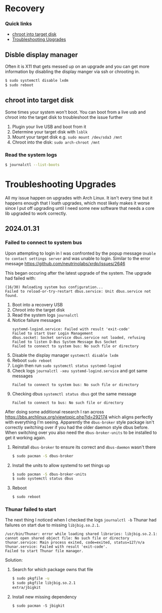 # Recovery

### Quick links
* [chroot into target disk](#chroot-into-target-disk)
* [Troubleshooting Upgrades](#troubleshooting-upgrades)

## Disble display manager
Often it is X11 that gets messed up on an upgrade and you can get more information by disabling the 
display manger via ssh or chrooting in.

```bash
$ sudo systemctl disable lxdm
$ sudo reboot
```

## chroot into target disk
Some times your system won't boot. You can boot from a live usb and chroot into the target disk to 
troubleshoot the issue further

1. Plugin your live USB and boot from it
2. Determine your target disk with `lsblk`
3. Mount your target disk e.g. `sudo mount /dev/sda3 /mnt`
4. Chroot into the disk: `sudo arch-chroot /mnt`

### Read the system logs
```bash
$ journalctl --list-boots
```

# Troubleshooting Upgrades
All my issue happen on upgrades with Arch Linux. It isn't every time but it happens enough that I 
loath upgrades, which most likely makes it worse since I put off upgrading until I need some new 
software that needs a core lib upgraded to work correctly.

## 2024.01.31

### Failed to connect to system bus
Upon attempting to login in I was confronted by the popup message `Unable to contact settings server` 
and was unable to login. Similar to the error message https://github.com/neutrinolabs/xrdp/issues/2646

This began occuring after the latest upgrade of the system. The upgrade had failed with:
```
(16/30) Reloading system bus configuration...
Failed to reload-or-try-restart dbus.service: Unit dbus.service not found.
```

1. Boot into a recovery USB
2. Chroot into the target disk
3. Read the system logs `journalctl`
4. Notice failure messages
   ```
   systemd-logind.service: Failed with result 'exit-code'
   Failed to start User Login Management
   dbus.socket: Socket service dbus.service not loaded, refusing
   Failed to listen D-Bus System Message Bus Socket
   Failed to connect to system bus: No such file or directory
   ```
5. Disable the display manager `systemctl disable lxdm`
6. Reboot `sudo reboot`
7. Login then run `sudo systemctl status systemd-logind`
8. Check logs `journalctl -xeu systemd-logind.service` and got same messages
   ```
   Failed to connect to system bus: No such file or directory
   ```
9. Checking dbus `systemctl status dbus` got the same message
   ```
   Failed to connect to bus: No such file or directory
   ```

After doing some additional research I ran across https://bbs.archlinux.org/viewtopic.php?id=292174 
which aligns perfectly with everything I'm seeing. Apparently the `dbus-broker` style package isn't 
correctly switching over if you had the older daemon style dbus before. When switching over you also 
need the `dbus-broker-units` to be installed to get it working again. 

1. Reinstall `dbus-broker` to ensure its correct and `dbus-daemon` wasn't there
   ```bash
   $ sudo pacman -S dbus-broker
   ```
2. Install the units to allow systemd to set things up
   ```bash
   $ sudo pacman -S dbus-broker-units
   $ sudo systemctl status dbus
   ```
3. Reboot
   ```bash
   $ sudo reboot
   ```

### Thunar failed to start
The next thing I noticed when I checked the logs `journalctl -b` Thunar had failures on start 
due to missing `libjbig.so.2.1`.
```
/usr/bin/Thunar: error while loading shared libraries: libjbig.so.2.1: cannot open shared object file: No such file or directory
thunar.service: Main process exited, code=exited, status=127/n/a
thunar.service: Failed with result 'exit-code'.
Failed to start Thunar file manager.
```

Solution:
1. Search for which package owns that file
   ```bash
   $ sudo pkgfile -u
   $ sudo pkgfile libjbig.so.2.1
   extra/jbigkit
   ```
2. Install new missing dependency
   ```
   $ sudo pacman -S jbigkit
   ```

<!-- 
vim: ts=2:sw=2:sts=2
-->
